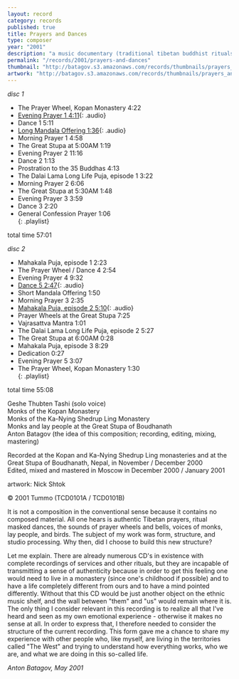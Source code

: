 ```yaml
---
layout: record
category: records
published: true
title: Prayers and Dances
type: composer
year: "2001"
description: "a music documentary (traditional tibetan buddhist rituals) (2CDs)"
permalink: "/records/2001/prayers-and-dances"
thumbnail: "http://batagov.s3.amazonaws.com/records/thumbnails/prayers_and_dances2.jpg"
artwork: "http://batagov.s3.amazonaws.com/records/thumbnails/prayers_and_dances2.jpg"
---
```


_disc 1_  

- The Prayer Wheel, Kopan Monastery 4:22	 
- [Evening Prayer 1 4:11](http://batagov.s3.amazonaws.com/records/sounds/evening_prayer1.mp3){: .audio}
- Dance 1 5:11	 
- [Long Mandala Offering 1:36](http://batagov.s3.amazonaws.com/records/sounds/long_mandala.mp3){: .audio}
- Morning Prayer 1 4:58	 
- The Great Stupa at 5:00AM 1:19	 
- Evening Prayer 2 11:16	 
- Dance 2 1:13	 
- Prostration to the 35 Buddhas 4:13	 
- The Dalai Lama Long Life Puja, episode 1 3:22	 
- Morning Prayer 2 6:06	 
- The Great Stupa at 5:30AM 1:48	 
- Evening Prayer 3 3:59	 
- Dance 3 2:20	 
- General Confession Prayer 1:06	 
{: .playlist}

total time 57:01  

_disc 2_  

- Mahakala Puja, episode 1 2:23	 
- The Prayer Wheel / Dance 4 2:54	 
- Evening Prayer 4 9:32	 
- [Dance 5 2:47](http://batagov.s3.amazonaws.com/records/sounds/dance5.mp3){: .audio}
- Short Mandala Offering 1:50	 
- Morning Prayer 3 2:35	 
- [Mahakala Puja, episode 2 5:10](http://batagov.s3.amazonaws.com/records/sounds/mahakala_puja2.mp3){: .audio}
- Prayer Wheels at the Great Stupa 7:25	 
- Vajrasattva Mantra 1:01	 
- The Dalai Lama Long Life Puja, episode 2 5:27	 
- The Great Stupa at 6:00AM 0:28	 
- Mahakala Puja, episode 3 8:29	 
- Dedication 0:27	 
- Evening Prayer 5 3:07	 
- The Prayer Wheel, Kopan Monastery 1:30	 
{: .playlist}  

total time 55:08  

Geshe Thubten Tashi (solo voice)  
Monks of the Kopan Monastery  
Monks of the Ka-Nying Shedrup Ling Monastery  
Monks and lay people at the Great Stupa of Boudhanath  
Anton Batagov (the idea of this composition; recording, editing, mixing, mastering)  

Recorded at the Kopan and Ka-Nying Shedrup Ling monasteries and at the  
Great Stupa of Boudhanath, Nepal, in November / December 2000  
Edited, mixed and mastered in Moscow in December 2000 / January 2001  

artwork: Nick Shtok   

© 2001 Tummo (TCD0101A / TCD0101B) 

It is not a composition in the conventional sense because it contains no composed material. All one hears is authentic Tibetan prayers, ritual masked dances, the sounds of prayer wheels and bells, voices of monks, lay people, and birds. The subject of my work was form, structure, and studio processing. Why then, did I choose to build this new structure?  

Let me explain. There are already numerous CD's in existence with complete recordings of services and other rituals, but they are incapable of transmitting a sense of authenticity because in order to get this feeling one would need to live in a monastery (since one's childhood if possible) and to have a life completely different from ours and to have a mind pointed differently. Without that this CD would be just another object on the ethnic music shelf, and the wall between "them" and "us" would remain where it is. The only thing I consider relevant in this recording is to realize all that I've heard and seen as my own emotional experience - otherwise it makes no sense at all. In order to express that, I therefore needed to consider the structure of the current recording. This form gave me a chance to share my experience with other people who, like myself, are living in the territories called "The West" and trying to understand how everything works, who we are, and what we are doing in this so-called life.  

_Anton Batagov, May 2001_